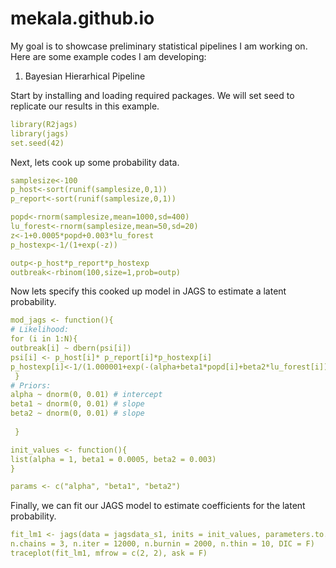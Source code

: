 # mekala.github.io
My goal is to showcase preliminary statistical pipelines I am working on. 
Here are some example codes I am developing:
1. Bayesian Hierarhical Pipeline

Start by installing and loading required packages. We will set seed to replicate our results in this example.
```yml
library(R2jags)
library(jags)
set.seed(42)
```
Next, lets cook up some probability data.

```yml
samplesize<-100
p_host<-sort(runif(samplesize,0,1))
p_report<-sort(runif(samplesize,0,1))

popd<-rnorm(samplesize,mean=1000,sd=400)
lu_forest<-rnorm(samplesize,mean=50,sd=20)
z<-1+0.0005*popd+0.003*lu_forest
p_hostexp<-1/(1+exp(-z))

outp<-p_host*p_report*p_hostexp
outbreak<-rbinom(100,size=1,prob=outp)
```

Now lets specify this cooked up model in JAGS to estimate a latent probability.
```yml
mod_jags <- function(){
# Likelihood:
for (i in 1:N){
outbreak[i] ~ dbern(psi[i]) 
psi[i] <- p_host[i]* p_report[i]*p_hostexp[i]
p_hostexp[i]<-1/(1.000001+exp(-(alpha+beta1*popd[i]+beta2*lu_forest[i])))
 }
# Priors:
alpha ~ dnorm(0, 0.01) # intercept
beta1 ~ dnorm(0, 0.01) # slope
beta2 ~ dnorm(0, 0.01) # slope
 
 }

init_values <- function(){
list(alpha = 1, beta1 = 0.0005, beta2 = 0.003)
}

params <- c("alpha", "beta1", "beta2") 
```

Finally, we can fit our JAGS model to estimate coefficients for the latent probability.
```yml
fit_lm1 <- jags(data = jagsdata_s1, inits = init_values, parameters.to.save = params, model.file = mod_jags,
n.chains = 3, n.iter = 12000, n.burnin = 2000, n.thin = 10, DIC = F)			   
traceplot(fit_lm1, mfrow = c(2, 2), ask = F)
```


